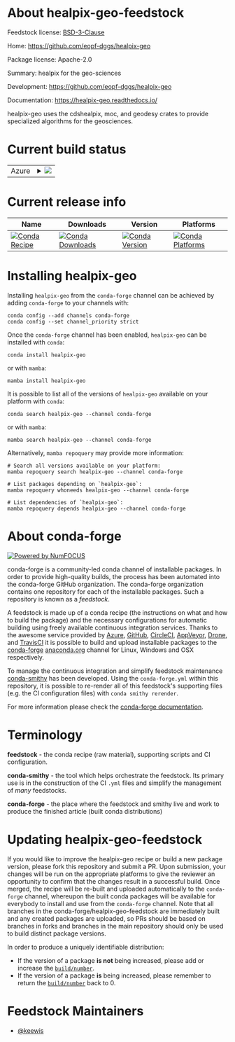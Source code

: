 About healpix-geo-feedstock
===========================

Feedstock license: [BSD-3-Clause](https://github.com/conda-forge/healpix-geo-feedstock/blob/main/LICENSE.txt)

Home: https://github.com/eopf-dggs/healpix-geo

Package license: Apache-2.0

Summary: healpix for the geo-sciences

Development: https://github.com/eopf-dggs/healpix-geo

Documentation: https://healpix-geo.readthedocs.io/

healpix-geo uses the cdshealpix, moc, and geodesy crates to provide
specialized algorithms for the geosciences.

Current build status
====================


<table>
    
  <tr>
    <td>Azure</td>
    <td>
      <details>
        <summary>
          <a href="https://dev.azure.com/conda-forge/feedstock-builds/_build/latest?definitionId=26407&branchName=main">
            <img src="https://dev.azure.com/conda-forge/feedstock-builds/_apis/build/status/healpix-geo-feedstock?branchName=main">
          </a>
        </summary>
        <table>
          <thead><tr><th>Variant</th><th>Status</th></tr></thead>
          <tbody><tr>
              <td>linux_64_python3.10.____cpython</td>
              <td>
                <a href="https://dev.azure.com/conda-forge/feedstock-builds/_build/latest?definitionId=26407&branchName=main">
                  <img src="https://dev.azure.com/conda-forge/feedstock-builds/_apis/build/status/healpix-geo-feedstock?branchName=main&jobName=linux&configuration=linux%20linux_64_python3.10.____cpython" alt="variant">
                </a>
              </td>
            </tr><tr>
              <td>linux_64_python3.11.____cpython</td>
              <td>
                <a href="https://dev.azure.com/conda-forge/feedstock-builds/_build/latest?definitionId=26407&branchName=main">
                  <img src="https://dev.azure.com/conda-forge/feedstock-builds/_apis/build/status/healpix-geo-feedstock?branchName=main&jobName=linux&configuration=linux%20linux_64_python3.11.____cpython" alt="variant">
                </a>
              </td>
            </tr><tr>
              <td>linux_64_python3.12.____cpython</td>
              <td>
                <a href="https://dev.azure.com/conda-forge/feedstock-builds/_build/latest?definitionId=26407&branchName=main">
                  <img src="https://dev.azure.com/conda-forge/feedstock-builds/_apis/build/status/healpix-geo-feedstock?branchName=main&jobName=linux&configuration=linux%20linux_64_python3.12.____cpython" alt="variant">
                </a>
              </td>
            </tr><tr>
              <td>linux_64_python3.13.____cp313</td>
              <td>
                <a href="https://dev.azure.com/conda-forge/feedstock-builds/_build/latest?definitionId=26407&branchName=main">
                  <img src="https://dev.azure.com/conda-forge/feedstock-builds/_apis/build/status/healpix-geo-feedstock?branchName=main&jobName=linux&configuration=linux%20linux_64_python3.13.____cp313" alt="variant">
                </a>
              </td>
            </tr><tr>
              <td>osx_64_python3.10.____cpython</td>
              <td>
                <a href="https://dev.azure.com/conda-forge/feedstock-builds/_build/latest?definitionId=26407&branchName=main">
                  <img src="https://dev.azure.com/conda-forge/feedstock-builds/_apis/build/status/healpix-geo-feedstock?branchName=main&jobName=osx&configuration=osx%20osx_64_python3.10.____cpython" alt="variant">
                </a>
              </td>
            </tr><tr>
              <td>osx_64_python3.11.____cpython</td>
              <td>
                <a href="https://dev.azure.com/conda-forge/feedstock-builds/_build/latest?definitionId=26407&branchName=main">
                  <img src="https://dev.azure.com/conda-forge/feedstock-builds/_apis/build/status/healpix-geo-feedstock?branchName=main&jobName=osx&configuration=osx%20osx_64_python3.11.____cpython" alt="variant">
                </a>
              </td>
            </tr><tr>
              <td>osx_64_python3.12.____cpython</td>
              <td>
                <a href="https://dev.azure.com/conda-forge/feedstock-builds/_build/latest?definitionId=26407&branchName=main">
                  <img src="https://dev.azure.com/conda-forge/feedstock-builds/_apis/build/status/healpix-geo-feedstock?branchName=main&jobName=osx&configuration=osx%20osx_64_python3.12.____cpython" alt="variant">
                </a>
              </td>
            </tr><tr>
              <td>osx_64_python3.13.____cp313</td>
              <td>
                <a href="https://dev.azure.com/conda-forge/feedstock-builds/_build/latest?definitionId=26407&branchName=main">
                  <img src="https://dev.azure.com/conda-forge/feedstock-builds/_apis/build/status/healpix-geo-feedstock?branchName=main&jobName=osx&configuration=osx%20osx_64_python3.13.____cp313" alt="variant">
                </a>
              </td>
            </tr><tr>
              <td>win_64_python3.10.____cpython</td>
              <td>
                <a href="https://dev.azure.com/conda-forge/feedstock-builds/_build/latest?definitionId=26407&branchName=main">
                  <img src="https://dev.azure.com/conda-forge/feedstock-builds/_apis/build/status/healpix-geo-feedstock?branchName=main&jobName=win&configuration=win%20win_64_python3.10.____cpython" alt="variant">
                </a>
              </td>
            </tr><tr>
              <td>win_64_python3.11.____cpython</td>
              <td>
                <a href="https://dev.azure.com/conda-forge/feedstock-builds/_build/latest?definitionId=26407&branchName=main">
                  <img src="https://dev.azure.com/conda-forge/feedstock-builds/_apis/build/status/healpix-geo-feedstock?branchName=main&jobName=win&configuration=win%20win_64_python3.11.____cpython" alt="variant">
                </a>
              </td>
            </tr><tr>
              <td>win_64_python3.12.____cpython</td>
              <td>
                <a href="https://dev.azure.com/conda-forge/feedstock-builds/_build/latest?definitionId=26407&branchName=main">
                  <img src="https://dev.azure.com/conda-forge/feedstock-builds/_apis/build/status/healpix-geo-feedstock?branchName=main&jobName=win&configuration=win%20win_64_python3.12.____cpython" alt="variant">
                </a>
              </td>
            </tr><tr>
              <td>win_64_python3.13.____cp313</td>
              <td>
                <a href="https://dev.azure.com/conda-forge/feedstock-builds/_build/latest?definitionId=26407&branchName=main">
                  <img src="https://dev.azure.com/conda-forge/feedstock-builds/_apis/build/status/healpix-geo-feedstock?branchName=main&jobName=win&configuration=win%20win_64_python3.13.____cp313" alt="variant">
                </a>
              </td>
            </tr>
          </tbody>
        </table>
      </details>
    </td>
  </tr>
</table>

Current release info
====================

| Name | Downloads | Version | Platforms |
| --- | --- | --- | --- |
| [![Conda Recipe](https://img.shields.io/badge/recipe-healpix--geo-green.svg)](https://anaconda.org/conda-forge/healpix-geo) | [![Conda Downloads](https://img.shields.io/conda/dn/conda-forge/healpix-geo.svg)](https://anaconda.org/conda-forge/healpix-geo) | [![Conda Version](https://img.shields.io/conda/vn/conda-forge/healpix-geo.svg)](https://anaconda.org/conda-forge/healpix-geo) | [![Conda Platforms](https://img.shields.io/conda/pn/conda-forge/healpix-geo.svg)](https://anaconda.org/conda-forge/healpix-geo) |

Installing healpix-geo
======================

Installing `healpix-geo` from the `conda-forge` channel can be achieved by adding `conda-forge` to your channels with:

```
conda config --add channels conda-forge
conda config --set channel_priority strict
```

Once the `conda-forge` channel has been enabled, `healpix-geo` can be installed with `conda`:

```
conda install healpix-geo
```

or with `mamba`:

```
mamba install healpix-geo
```

It is possible to list all of the versions of `healpix-geo` available on your platform with `conda`:

```
conda search healpix-geo --channel conda-forge
```

or with `mamba`:

```
mamba search healpix-geo --channel conda-forge
```

Alternatively, `mamba repoquery` may provide more information:

```
# Search all versions available on your platform:
mamba repoquery search healpix-geo --channel conda-forge

# List packages depending on `healpix-geo`:
mamba repoquery whoneeds healpix-geo --channel conda-forge

# List dependencies of `healpix-geo`:
mamba repoquery depends healpix-geo --channel conda-forge
```


About conda-forge
=================

[![Powered by
NumFOCUS](https://img.shields.io/badge/powered%20by-NumFOCUS-orange.svg?style=flat&colorA=E1523D&colorB=007D8A)](https://numfocus.org)

conda-forge is a community-led conda channel of installable packages.
In order to provide high-quality builds, the process has been automated into the
conda-forge GitHub organization. The conda-forge organization contains one repository
for each of the installable packages. Such a repository is known as a *feedstock*.

A feedstock is made up of a conda recipe (the instructions on what and how to build
the package) and the necessary configurations for automatic building using freely
available continuous integration services. Thanks to the awesome service provided by
[Azure](https://azure.microsoft.com/en-us/services/devops/), [GitHub](https://github.com/),
[CircleCI](https://circleci.com/), [AppVeyor](https://www.appveyor.com/),
[Drone](https://cloud.drone.io/welcome), and [TravisCI](https://travis-ci.com/)
it is possible to build and upload installable packages to the
[conda-forge](https://anaconda.org/conda-forge) [anaconda.org](https://anaconda.org/)
channel for Linux, Windows and OSX respectively.

To manage the continuous integration and simplify feedstock maintenance
[conda-smithy](https://github.com/conda-forge/conda-smithy) has been developed.
Using the ``conda-forge.yml`` within this repository, it is possible to re-render all of
this feedstock's supporting files (e.g. the CI configuration files) with ``conda smithy rerender``.

For more information please check the [conda-forge documentation](https://conda-forge.org/docs/).

Terminology
===========

**feedstock** - the conda recipe (raw material), supporting scripts and CI configuration.

**conda-smithy** - the tool which helps orchestrate the feedstock.
                   Its primary use is in the construction of the CI ``.yml`` files
                   and simplify the management of *many* feedstocks.

**conda-forge** - the place where the feedstock and smithy live and work to
                  produce the finished article (built conda distributions)


Updating healpix-geo-feedstock
==============================

If you would like to improve the healpix-geo recipe or build a new
package version, please fork this repository and submit a PR. Upon submission,
your changes will be run on the appropriate platforms to give the reviewer an
opportunity to confirm that the changes result in a successful build. Once
merged, the recipe will be re-built and uploaded automatically to the
`conda-forge` channel, whereupon the built conda packages will be available for
everybody to install and use from the `conda-forge` channel.
Note that all branches in the conda-forge/healpix-geo-feedstock are
immediately built and any created packages are uploaded, so PRs should be based
on branches in forks and branches in the main repository should only be used to
build distinct package versions.

In order to produce a uniquely identifiable distribution:
 * If the version of a package **is not** being increased, please add or increase
   the [``build/number``](https://docs.conda.io/projects/conda-build/en/latest/resources/define-metadata.html#build-number-and-string).
 * If the version of a package **is** being increased, please remember to return
   the [``build/number``](https://docs.conda.io/projects/conda-build/en/latest/resources/define-metadata.html#build-number-and-string)
   back to 0.

Feedstock Maintainers
=====================

* [@keewis](https://github.com/keewis/)

